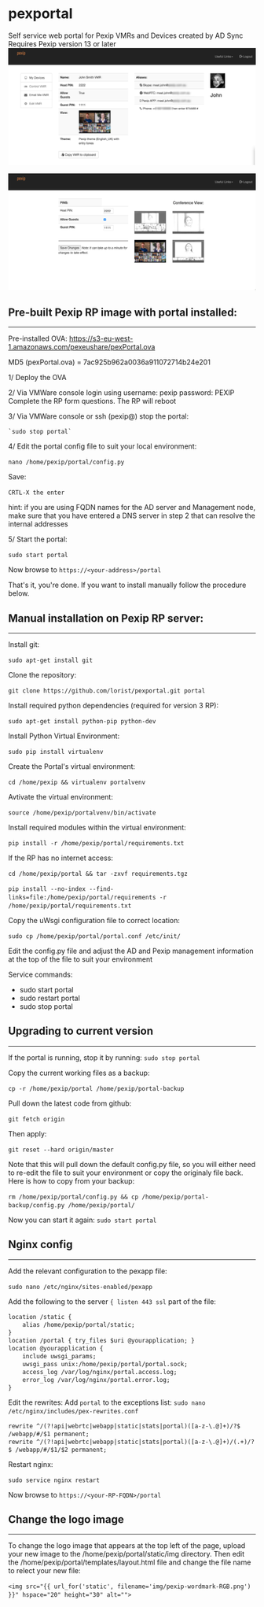 # pexportal
Self service web portal for Pexip VMRs and Devices created by AD Sync
Requires Pexip version 13 or later
![alt tag](https://raw.githubusercontent.com/lorist/pexportal/master/portal-user.png)

![alt tag](https://raw.githubusercontent.com/lorist/pexportal/master/portal-edit.png)

## Pre-built Pexip RP image with portal installed:
---

Pre-installed OVA: https://s3-eu-west-1.amazonaws.com/pexeushare/pexPortal.ova

MD5 (pexPortal.ova) = 7ac925b962a0036a911072714b24e201

1/ Deploy the OVA

2/ Via VMWare console login using username: pexip password: PEXIP
    Complete the RP form questions. The RP will reboot

3/ Via VMWare console or ssh (pexip@<rp-ip-address>) stop the portal:

    `sudo stop portal`

4/ Edit the portal config file to suit your local environment:

`nano /home/pexip/portal/config.py`

Save:

`CRTL-X the enter`

hint: if you are using FQDN names for the AD server and Management node, make sure that you have entered a DNS server in step 2 that can resolve the internal addresses

5/ Start the portal:

`sudo start portal`

Now browse to `https://<your-address>/portal`

That's it, you're done. If you want to install manually follow the procedure below.

## Manual installation on Pexip RP server:
---

Install git:

`sudo apt-get install git`

Clone the repository:

`git clone https://github.com/lorist/pexportal.git portal`

Install required python dependencies (required for version 3 RP):

`sudo apt-get install python-pip python-dev`

Install Python Virtual Environment:

`sudo pip install virtualenv`

Create the Portal's virtual environment:

`cd /home/pexip && virtualenv portalvenv`

Avtivate the virtual environment:

`source /home/pexip/portalvenv/bin/activate`

Install required modules within the virtual environment:

`pip install -r /home/pexip/portal/requirements.txt`

If the RP has no internet access:

`cd /home/pexip/portal && tar -zxvf requirements.tgz`

`pip install --no-index --find-links=file:/home/pexip/portal/requirements -r /home/pexip/portal/requirements.txt`

Copy the uWsgi configuration file to correct location:

`sudo cp /home/pexip/portal/portal.conf /etc/init/`

Edit the config.py file and adjust the AD and Pexip management information at the top of the file to suit your environment


Service commands:
* sudo start portal
* sudo restart portal
* sudo stop portal

## Upgrading to current version
---
If the portal is running, stop it by running: `sudo stop portal`

Copy the current working files as a backup:

`cp -r /home/pexip/portal /home/pexip/portal-backup`

Pull down the latest code from github:

`git fetch origin`

Then apply:

`git reset --hard origin/master`

Note that this will pull down the default config.py file, so you will either need to re-edit the file to suit your environment or copy the originaly file back. Here is how to copy from your backup:

`rm /home/pexip/portal/config.py && cp /home/pexip/portal-backup/config.py /home/pexip/portal/`

Now you can start it again: `sudo start portal`

## Nginx config
---

Add the relevant configuration to the pexapp file:

`sudo nano /etc/nginx/sites-enabled/pexapp`

Add the following to the server `{ listen 443 ssl` part of the file:

    location /static {
        alias /home/pexip/portal/static;
    }
    location /portal { try_files $uri @yourapplication; }
    location @yourapplication {
        include uwsgi_params;
        uwsgi_pass unix:/home/pexip/portal/portal.sock;
        access_log /var/log/nginx/portal.access.log;
        error_log /var/log/nginx/portal.error.log;
    }

Edit the rewrites:
Add `portal` to the exceptions list:
`sudo nano /etc/nginx/includes/pex-rewrites.conf`

```
rewrite ^/(?!api|webrtc|webapp|static|stats|portal)([a-z-\.@]+)/?$ /webapp/#/$1 permanent;
rewrite ^/(?!api|webrtc|webapp|static|stats|portal)([a-z-\.@]+)/(.+)/?$ /webapp/#/$1/$2 permanent;
```

Restart nginx:

`sudo service nginx restart`

Now browse to `https://<your-RP-FQDN>/portal`


## Change the logo image
---

To change the logo image that appears at the top left of the page, upload your new image to the /home/pexip/portal/static/img directory. Then edit the /home/pexip/portal/templates/layout.html file and change the file name to relect your new file:

`<img src="{{ url_for('static', filename='img/pexip-wordmark-RGB.png') }}" hspace="20" height="30" alt="">`
